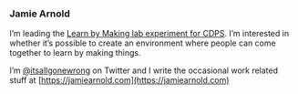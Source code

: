 ### Jamie Arnold

I’m leading the [Learn by Making lab experiment for CDPS](https://learnbymaking.wales).  I’m interested in whether it’s possible to create an environment where people can come together to learn by making things. 

I’m [@itsallgonewrong](https://twitter.com/itsallgonewrong) on Twitter and I write the occasional work related stuff at [https://jamiearnold.com](https://jamiearnold.com)
